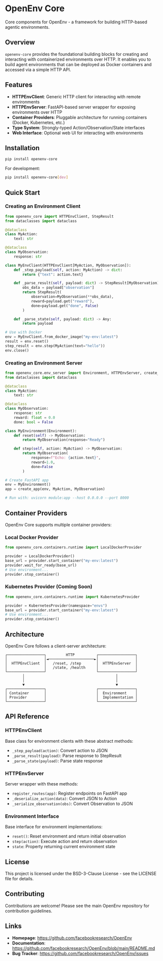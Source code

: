 # OpenEnv Core

Core components for OpenEnv - a framework for building HTTP-based agentic environments.

## Overview

`openenv-core` provides the foundational building blocks for creating and interacting with containerized environments over HTTP. It enables you to build agent environments that can be deployed as Docker containers and accessed via a simple HTTP API.

## Features

- **HTTPEnvClient**: Generic HTTP client for interacting with remote environments
- **HTTPEnvServer**: FastAPI-based server wrapper for exposing environments over HTTP
- **Container Providers**: Pluggable architecture for running containers (Docker, Kubernetes, etc.)
- **Type System**: Strongly-typed Action/Observation/State interfaces
- **Web Interface**: Optional web UI for interacting with environments

## Installation

```bash
pip install openenv-core
```

For development:
```bash
pip install openenv-core[dev]
```

## Quick Start

### Creating an Environment Client

```python
from openenv_core import HTTPEnvClient, StepResult
from dataclasses import dataclass

@dataclass
class MyAction:
    text: str

@dataclass
class MyObservation:
    response: str

class MyEnvClient(HTTPEnvClient[MyAction, MyObservation]):
    def _step_payload(self, action: MyAction) -> dict:
        return {"text": action.text}

    def _parse_result(self, payload: dict) -> StepResult[MyObservation]:
        obs_data = payload["observation"]
        return StepResult(
            observation=MyObservation(**obs_data),
            reward=payload.get("reward"),
            done=payload.get("done", False)
        )

    def _parse_state(self, payload: dict) -> Any:
        return payload

# Use with Docker
env = MyEnvClient.from_docker_image("my-env:latest")
result = env.reset()
step_result = env.step(MyAction(text="hello"))
env.close()
```

### Creating an Environment Server

```python
from openenv_core.env_server import Environment, HTTPEnvServer, create_app
from dataclasses import dataclass

@dataclass
class MyAction:
    text: str

@dataclass
class MyObservation:
    response: str
    reward: float = 0.0
    done: bool = False

class MyEnvironment(Environment):
    def reset(self) -> MyObservation:
        return MyObservation(response="Ready")

    def step(self, action: MyAction) -> MyObservation:
        return MyObservation(
            response=f"Echo: {action.text}",
            reward=1.0,
            done=False
        )

# Create FastAPI app
env = MyEnvironment()
app = create_app(env, MyAction, MyObservation)

# Run with: uvicorn module:app --host 0.0.0.0 --port 8000
```

## Container Providers

OpenEnv Core supports multiple container providers:

### Local Docker Provider

```python
from openenv_core.containers.runtime import LocalDockerProvider

provider = LocalDockerProvider()
base_url = provider.start_container("my-env:latest")
provider.wait_for_ready(base_url)
# Use environment...
provider.stop_container()
```

### Kubernetes Provider (Coming Soon)

```python
from openenv_core.containers.runtime import KubernetesProvider

provider = KubernetesProvider(namespace="envs")
base_url = provider.start_container("my-env:latest")
# Use environment...
provider.stop_container()
```

## Architecture

OpenEnv Core follows a client-server architecture:

```
┌─────────────────┐         HTTP          ┌─────────────────┐
│                 │◄─────────────────────►│                 │
│  HTTPEnvClient  │   /reset, /step       │  HTTPEnvServer  │
│                 │   /state, /health     │                 │
└─────────────────┘                       └─────────────────┘
        │                                          │
        │                                          │
        ▼                                          ▼
┌─────────────────┐                       ┌─────────────────┐
│ Container       │                       │  Environment    │
│ Provider        │                       │  Implementation │
└─────────────────┘                       └─────────────────┘
```

## API Reference

### HTTPEnvClient

Base class for environment clients with these abstract methods:

- `_step_payload(action)`: Convert action to JSON
- `_parse_result(payload)`: Parse response to StepResult
- `_parse_state(payload)`: Parse state response

### HTTPEnvServer

Server wrapper with these methods:

- `register_routes(app)`: Register endpoints on FastAPI app
- `_deserialize_action(data)`: Convert JSON to Action
- `_serialize_observation(obs)`: Convert Observation to JSON

### Environment Interface

Base interface for environment implementations:

- `reset()`: Reset environment and return initial observation
- `step(action)`: Execute action and return observation
- `state`: Property returning current environment state

## License

This project is licensed under the BSD-3-Clause License - see the LICENSE file for details.

## Contributing

Contributions are welcome! Please see the main OpenEnv repository for contribution guidelines.

## Links

- **Homepage**: https://github.com/facebookresearch/OpenEnv
- **Documentation**: https://github.com/facebookresearch/OpenEnv/blob/main/README.md
- **Bug Tracker**: https://github.com/facebookresearch/OpenEnv/issues
